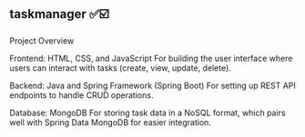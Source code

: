 ## taskmanager ✅☑️

Project Overview

Frontend: HTML, CSS, and JavaScript
For building the user interface where users can interact with tasks (create, view, update, delete).

Backend: Java and Spring Framework (Spring Boot)
For setting up REST API endpoints to handle CRUD operations.

Database: MongoDB
For storing task data in a NoSQL format, which pairs well with Spring Data MongoDB for easier integration.
